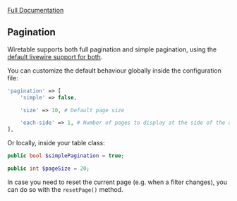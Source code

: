 [Full Documentation](./README.md)

## Pagination

Wiretable supports both full pagination and simple pagination, using
the [default livewire support for both](https://laravel-livewire.com/docs/2.x/pagination).

You can customize the default behaviour globally inside the configuration file:

```php
'pagination' => [
    'simple' => false, 

    'size' => 10, # Default page size

    'each-side' => 1, # Number of pages to display at the side of the active page
],
```

Or locally, inside your table class:

```php
public bool $simplePagination = true;

public int $pageSize = 20;
```

In case you need to reset the current page (e.g. when a filter changes), you can do so with the `resetPage()` method.
